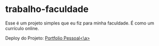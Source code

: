 # trabalho-faculdade
Esse é um projeto simples que eu fiz para minha faculdade. É como um currículo online.

Deploy do Projeto: <a href="https://giovanaassis.github.io/trabalho-faculdade/src/sobre-mim.html">Portfolio Pessoal<\a>
